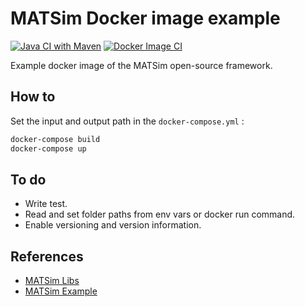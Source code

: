 # MATSim Docker image example

[![Java CI with Maven](https://github.com/maptic/matsim-docker/actions/workflows/maven.yml/badge.svg)](https://github.com/maptic/matsim-docker/actions/workflows/maven.yml)
[![Docker Image CI](https://github.com/maptic/matsim-docker/actions/workflows/docker-image.yml/badge.svg)](https://github.com/maptic/matsim-docker/actions/workflows/docker-image.yml)

Example docker image of the MATSim open-source framework.

## How to

Set the input and output path in the `docker-compose.yml` :

```sh
docker-compose build
docker-compose up
```

## To do

* Write test.
* Read and set folder paths from env vars or docker run command.
* Enable versioning and version information.

## References

* [MATSim Libs](https://github.com/matsim-org/matsim-libs)
* [MATSim Example](https://github.com/matsim-org/matsim-example-project)
